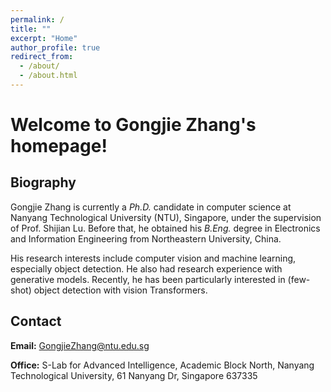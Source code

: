 ```yaml
---
permalink: /
title: ""
excerpt: "Home"
author_profile: true
redirect_from: 
  - /about/
  - /about.html
---
```


Welcome to Gongjie Zhang's homepage!
======

Biography
------
Gongjie Zhang is currently a _Ph.D._ candidate in computer science at Nanyang Technological University (NTU), Singapore, under the supervision of Prof. Shijian Lu. Before that, he obtained his _B.Eng._ degree in Electronics and Information Engineering from Northeastern University, China.

His research interests include computer vision and machine learning, especially object detection. He also had research experience with generative models. Recently, he has been particularly interested in (few-shot) object detection with vision Transformers.


Contact
------
**Email:** GongjieZhang@ntu.edu.sg

**Office:** S-Lab for Advanced Intelligence, Academic Block North, Nanyang Technological University, 61 Nanyang Dr, Singapore 637335
